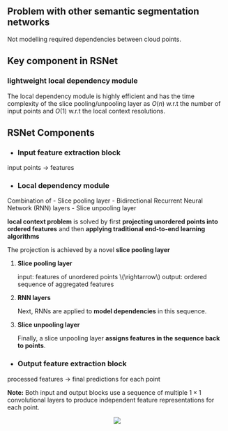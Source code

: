 ## Problem with other semantic segmentation networks
Not modelling required dependencies between cloud points.

## Key component in RSNet
### lightweight local dependency module

The local dependency module is highly efficient and has the time complexity of the slice pooling/unpooling layer as $O(n)$ w.r.t the number of input points and $O(1)$ w.r.t the local context resolutions.

## RSNet Components

- ### Input feature extraction block
input points $\rightarrow$ features
- ### Local dependency module
Combination of
    - Slice pooling layer
    - Bidirectional Recurrent Neural Network (RNN) layers
    - Slice unpooling layer

**local context problem** is solved by first **projecting unordered points into ordered features** and then **applying traditional end-to-end learning algorithms**

The projection is achieved by a novel **slice pooling layer**

<ol>
    <li>
        <strong>Slice pooling layer</strong>
        <p>input: features of unordered points \(\rightarrow\) output: ordered sequence of aggregated features</p>
    </li>
    <li>
        <strong>RNN layers</strong>
        <p>Next, RNNs are applied to <strong>model dependencies</strong> in this sequence.</p>
    </li>
    <li>
        <strong>Slice unpooling layer</strong>
        <p>Finally, a slice unpooling layer <strong>assigns features in the sequence back to points</strong>.</p>
    </li>
</ol>

- ### Output feature extraction block
processed features $\rightarrow$ final predictions for each point

**Note:** Both input and output blocks use a sequence of multiple $1 \times 1$ convolutional layers to produce independent feature representations for each point.

<div style='text-align: center;'>
    <img src='../images/architechture.PNG'>
</div>